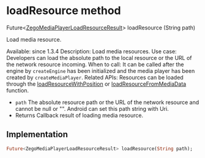 


# loadResource method








Future&lt;[ZegoMediaPlayerLoadResourceResult](../../zego_uikit_prebuilt_live_audio_room/ZegoMediaPlayerLoadResourceResult-class.md)> loadResource
(String path)





<p>Load media resource.</p>
<p>Available: since 1.3.4
Description: Load media resources.
Use case: Developers can load the absolute path to the local resource or the URL of the network resource incoming.
When to call: It can be called after the engine by <code>createEngine</code> has been initialized and the media player has been created by <code>createMediaPlayer</code>.
Related APIs: Resources can be loaded through the <a href="../../zego_uikit_prebuilt_live_audio_room/ZegoMediaPlayer/loadResourceWithPosition.md">loadResourceWithPosition</a> or <a href="../../zego_uikit_prebuilt_live_audio_room/ZegoMediaPlayer/loadResourceFromMediaData.md">loadResourceFromMediaData</a> function.</p>
<ul>
<li><code>path</code> The absolute resource path or the URL of the network resource and cannot be null or "". Android can set this path string with Uri.</li>
<li>Returns Callback result of loading media resource.</li>
</ul>



## Implementation

```dart
Future<ZegoMediaPlayerLoadResourceResult> loadResource(String path);
```







